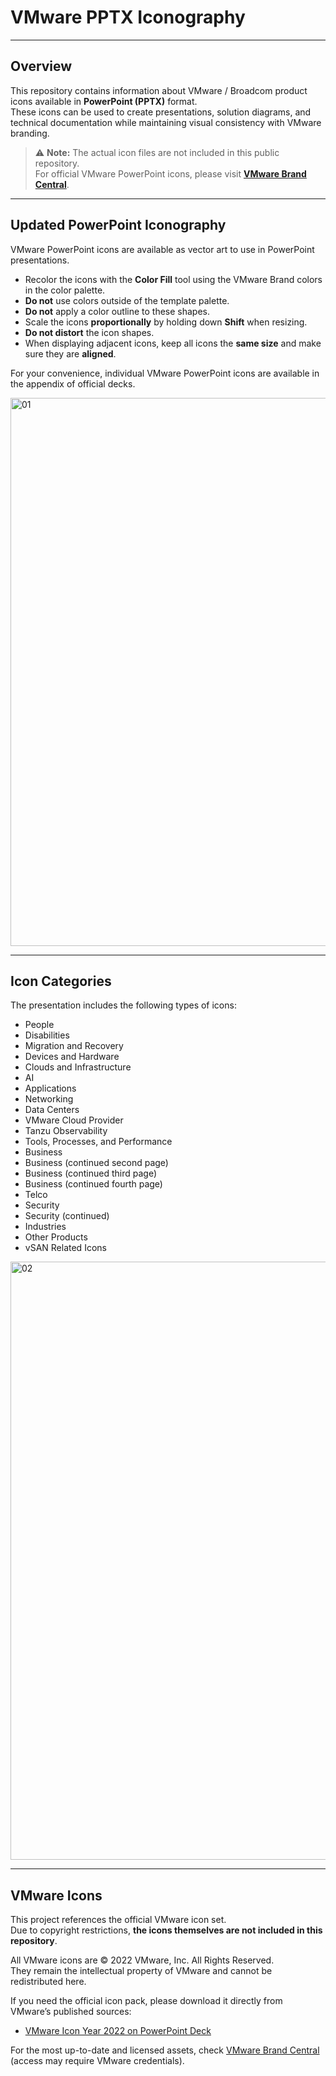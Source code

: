 # VMware PPTX Iconography

---

## Overview

This repository contains information about VMware / Broadcom product icons available in **PowerPoint (PPTX)** format.  
These icons can be used to create presentations, solution diagrams, and technical documentation while maintaining visual consistency with VMware branding.

> ⚠️ **Note:** The actual icon files are not included in this public repository.  
> For official VMware PowerPoint icons, please visit **[VMware Brand Central](https://www.vmware.com/brand)**.

---

## Updated PowerPoint Iconography

VMware PowerPoint icons are available as vector art to use in PowerPoint presentations.  

- Recolor the icons with the **Color Fill** tool using the VMware Brand colors in the color palette.  
- **Do not** use colors outside of the template palette.  
- **Do not** apply a color outline to these shapes.  
- Scale the icons **proportionally** by holding down **Shift** when resizing.  
- **Do not distort** the icon shapes.  
- When displaying adjacent icons, keep all icons the **same size** and make sure they are **aligned**.  

For your convenience, individual VMware PowerPoint icons are available in the appendix of official decks.  

<img width="1645" height="877" alt="01" src="https://github.com/user-attachments/assets/5dc59550-e33d-4d08-b74e-12118dca1b7d" />

---

## Icon Categories

The presentation includes the following types of icons:

- People  
- Disabilities  
- Migration and Recovery  
- Devices and Hardware  
- Clouds and Infrastructure  
- AI  
- Applications  
- Networking  
- Data Centers  
- VMware Cloud Provider  
- Tanzu Observability  
- Tools, Processes, and Performance  
- Business  
- Business (continued second page)  
- Business (continued third page)  
- Business (continued fourth page)  
- Telco  
- Security  
- Security (continued)  
- Industries  
- Other Products  
- vSAN Related Icons  

<img width="1724" height="957" alt="02" src="https://github.com/user-attachments/assets/9057f216-6459-47c8-ae1e-162b29af9925" />

---

## VMware Icons

This project references the official VMware icon set.  
Due to copyright restrictions, **the icons themselves are not included in this repository**.  

All VMware icons are © 2022 VMware, Inc. All Rights Reserved.  
They remain the intellectual property of VMware and cannot be redistributed here.  

If you need the official icon pack, please download it directly from VMware’s published sources:  
- [VMware Icon Year 2022 on PowerPoint Deck](https://www.slideshare.net/slideshow/vmware-icon-year-2022-on-power-point-deck/271018679)  

For the most up-to-date and licensed assets, check [VMware Brand Central](https://brand.vmware.com/) (access may require VMware credentials).

